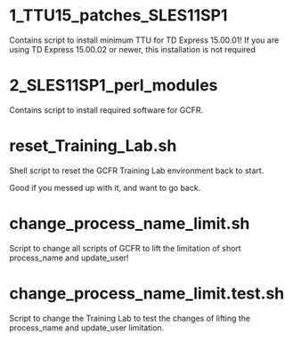 1_TTU15_patches_SLES11SP1
=========================
Contains script to install minimum TTU for TD Express 15.00.01!
If you are using TD Express 15.00.02 or newer, this installation is not required

2_SLES11SP1_perl_modules
========================
Contains script to install required software for GCFR.

reset_Training_Lab.sh
=====================
Shell script to reset the GCFR Training Lab environment back to start.

Good if you messed up with it, and want to go back.

change_process_name_limit.sh
============================
Script to change all scripts of GCFR to lift the limitation of short process_name and update_user!

change_process_name_limit.test.sh
=================================
Script to change the Training Lab to test the changes of lifting the process_name and update_user limitation.
